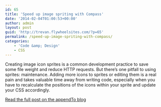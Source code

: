 ```yaml
---
id: 65
title: 'Speed up image spriting with Compass'
date: '2014-02-04T01:00:53+00:00'
author: admin
layout: post
guid: 'http://trevan.flywheelsites.com/?p=65'
permalink: /speed-up-image-spriting-with-compass/
categories:
    - 'Code &amp; Design'
    - CSS
---
```


Creating image icon sprites is a common development practice to save some file weight and reduce HTTP requests. But there’s one pitfall to using sprites: maintenance. Adding more icons to sprites or editing them is a real pain and takes valuable time away from writing code, especially when you have to recalculate the positions of the icons within your sprite and update your CSS accordingly.

[Read the full post on the appendTo blog](http://appendto.com/2014/02/screencast-speed-image-spriting-compass/)